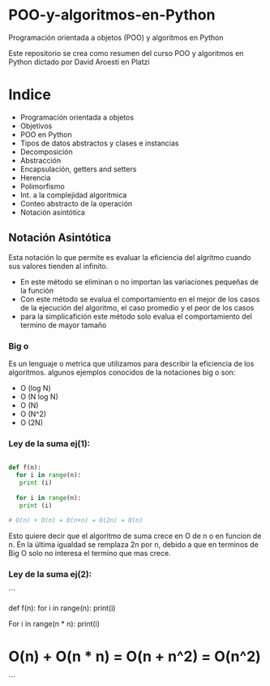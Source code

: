 # POO-y-algoritmos-en-Python

Programación orientada a objetos (POO) y algoritmos en Python

Este repositorio se crea como resumen del curso POO y algoritmos en Python dictado por David Aroesti en Platzi

# Indice
- Programación orientada a objetos
 - Objetivos
 - POO en Python
 - Tipos de datos abstractos y clases e instancias
 - Decomposición
 - Abstracción
 - Encapsulación, getters and setters
 - Herencia
 - Polimorfismo
 - Int. a la complejidad algoritmica
 - Conteo abstracto de la operación
 - Notación asintótica





## Notación Asintótica
Esta notación lo que permite es evaluar la eficiencia del algritmo cuando sus valores tienden al infinito.
 - En este método se eliminan o no importan las variaciones pequeñas de la función
 - Con este método se evalua el comportamiento en el mejor de los casos de la ejecución del algoritmo, el caso promedio y el peor de los casos
 - para la simplicafición este método solo evalua el comportamiento del termino de mayor tamaño
 
 ### Big o
 Es un lenguaje o metrica que utilizamos para describir la eficiencia de los algoritmos.
 algunos ejemplos conocidos de la notaciones big o son:
  - O (log N)
  - O (N log N)
  - O (N)
  - O (N^2)
  - O (2N)

### Ley de la suma ej(1):

```python

def f(n):
  for i in range(n):
   print (i)
   
  for i in range(n):
   print (i)
   
# O(n) + O(n) = O(n+n) = O(2n) = O(n)
```
Esto quiere decir que el algoritmo de suma crece en O de n o en funcion de n. En la última igualdad se remplaza 2n por n, debido a que en terminos de Big O solo no interesa el termino que mas crece.

### Ley de la suma ej(2):
´´´

def f(n):
 for i in range(n):
  print(i)
 
 For i in range(n * n):
  print(i)
# O(n) + O(n * n) = O(n + n^2) = O(n^2)

´´´
